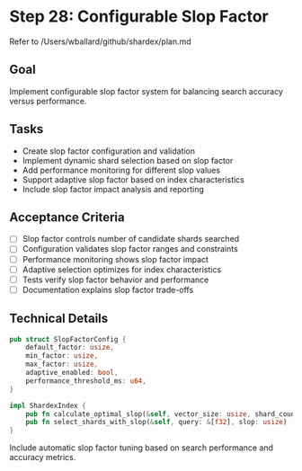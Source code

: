 # Step 28: Configurable Slop Factor

Refer to /Users/wballard/github/shardex/plan.md

## Goal
Implement configurable slop factor system for balancing search accuracy versus performance.

## Tasks
- Create slop factor configuration and validation
- Implement dynamic shard selection based on slop factor
- Add performance monitoring for different slop values
- Support adaptive slop factor based on index characteristics
- Include slop factor impact analysis and reporting

## Acceptance Criteria
- [ ] Slop factor controls number of candidate shards searched
- [ ] Configuration validates slop factor ranges and constraints
- [ ] Performance monitoring shows slop factor impact
- [ ] Adaptive selection optimizes for index characteristics
- [ ] Tests verify slop factor behavior and performance
- [ ] Documentation explains slop factor trade-offs

## Technical Details
```rust
pub struct SlopFactorConfig {
    default_factor: usize,
    min_factor: usize,
    max_factor: usize,
    adaptive_enabled: bool,
    performance_threshold_ms: u64,
}

impl ShardexIndex {
    pub fn calculate_optimal_slop(&self, vector_size: usize, shard_count: usize) -> usize;
    pub fn select_shards_with_slop(&self, query: &[f32], slop: usize) -> Vec<ShardId>;
}
```

Include automatic slop factor tuning based on search performance and accuracy metrics.
